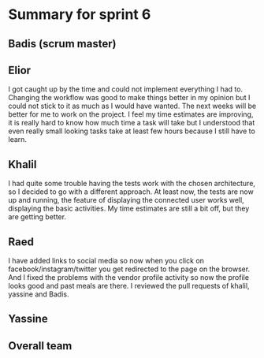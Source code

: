 # Summary for sprint 6

## Badis (scrum master)

## Elior
I got caught up by the time and could not implement everything I had to.
Changing the workflow was good to make things better in my opinion but I could not stick to it as much as I would have wanted.
The next weeks will be better for me to work on the project.
I feel my time estimates are improving, it is really hard to know how much time a task will take but I understood that even really small looking tasks take at least few hours because I still have to learn.

## Khalil
I had quite some trouble having the tests work with the chosen architecture, so I decided to go with a different approach. 
At least now, the tests are now up and running, the feature of displaying the connected user works well, displaying the basic activities.
My time estimates are still a bit off, but they are getting better.

## Raed
I have added links to social media so now when you click on facebook/instagram/twitter you get redirected to the page on the browser.
And I fixed the problems with the vendor profile activity so now the profile looks good and past meals are there.
I reviewed the pull requests of khalil, yassine and Badis.

## Yassine 


## Overall team

